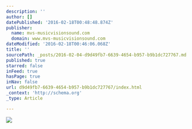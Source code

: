 ```yaml
---
description: ''
author: []
datePublished: '2016-02-18T00:48:48.874Z'
publisher:
  name: mvs-musicvisionsound.com
  domain: www.mvs-musicvisionsound.com
dateModified: '2016-02-18T00:46:06.068Z'
title: ''
sourcePath: _posts/2016-02-04-d9d49fb7-6639-4654-b957-b9b1dc727767.md
published: true
starred: false
inFeed: true
hasPage: true
inNav: false
url: d9d49fb7-6639-4654-b957-b9b1dc727767/index.html
_context: 'http://schema.org'
_type: Article

---
```

![](http://imageprocessor.websimages.com/width/290/crop/0,63,290x169/www.mvs-musicvisionsound.com/pic%204.png)